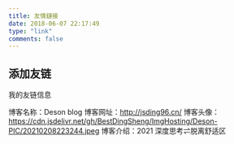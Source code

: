 ```yaml
---
title: 友情鏈接
date: 2018-06-07 22:17:49
type: "link"
comments: false
---
```


## 添加友链

我的友链信息

博客名称：Deson blog
博客网址：http://jsding96.cn/
博客头像：https://cdn.jsdelivr.net/gh/BestDingSheng/ImgHosting/Deson-PIC/20210208223244.jpeg
博客介绍：2021 深度思考⇌脱离舒适区
